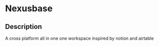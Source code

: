 # Nexusbase

## Description
A cross platform all in one one workspace inspired by notion and airtable
